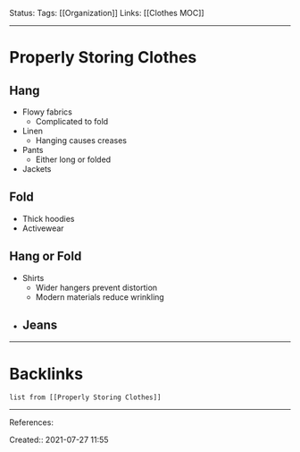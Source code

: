 Status: 
Tags: [[Organization]]
Links: [[Clothes MOC]]
___
# Properly Storing Clothes
## Hang
- Flowy fabrics
	- Complicated to fold
- Linen
	- Hanging causes creases
- Pants
	- Either long or folded
- Jackets
## Fold
- Thick hoodies
- Activewear
## Hang or Fold
- Shirts
	- Wider hangers prevent distortion
	- Modern materials reduce wrinkling
- Jeans
	- 
___
# Backlinks
```dataview
list from [[Properly Storing Clothes]]
```
___
References:

Created:: 2021-07-27 11:55
